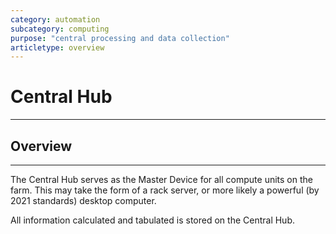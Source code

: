 ```yaml
---
category: automation
subcategory: computing
purpose: "central processing and data collection"
articletype: overview
---
```


# Central Hub
---
## Overview 
---
The Central Hub serves as the Master Device for all compute units on the farm. This may take the form of a rack server, or more likely a powerful (by 2021 standards) desktop computer. 

All information calculated and tabulated is stored on the Central Hub. 